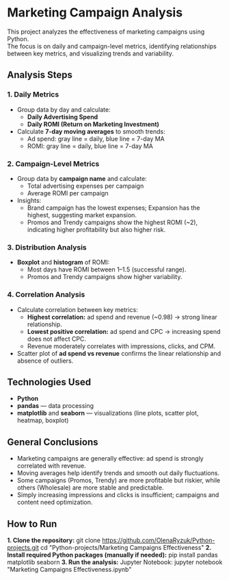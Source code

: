 # Marketing Campaign Analysis

This project analyzes the effectiveness of marketing campaigns using Python.  
The focus is on daily and campaign-level metrics, identifying relationships between key metrics, and visualizing trends and variability.

## Analysis Steps

### 1. Daily Metrics
- Group data by day and calculate:
  - **Daily Advertising Spend**
  - **Daily ROMI (Return on Marketing Investment)**
- Calculate **7-day moving averages** to smooth trends:
  - Ad spend: gray line = daily, blue line = 7-day MA
  - ROMI: gray line = daily, blue line = 7-day MA

### 2. Campaign-Level Metrics
- Group data by **campaign name** and calculate:
  - Total advertising expenses per campaign
  - Average ROMI per campaign
- Insights:
  - Brand campaign has the lowest expenses; Expansion has the highest, suggesting market expansion.
  - Promos and Trendy campaigns show the highest ROMI (~2), indicating higher profitability but also higher risk.

### 3. Distribution Analysis
- **Boxplot** and **histogram** of ROMI:
  - Most days have ROMI between 1–1.5 (successful range).
  - Promos and Trendy campaigns show higher variability.

### 4. Correlation Analysis
- Calculate correlation between key metrics:
  - **Highest correlation:** ad spend and revenue (~0.98) → strong linear relationship.
  - **Lowest positive correlation:** ad spend and CPC → increasing spend does not affect CPC.
  - Revenue moderately correlates with impressions, clicks, and CPM.
- Scatter plot of **ad spend vs revenue** confirms the linear relationship and absence of outliers.

## Technologies Used
- **Python**
- **pandas** — data processing
- **matplotlib** and **seaborn** — visualizations (line plots, scatter plot, heatmap, boxplot)

## General Conclusions
- Marketing campaigns are generally effective: ad spend is strongly correlated with revenue.  
- Moving averages help identify trends and smooth out daily fluctuations.  
- Some campaigns (Promos, Trendy) are more profitable but riskier, while others (Wholesale) are more stable and predictable.  
- Simply increasing impressions and clicks is insufficient; campaigns and content need optimization.

## How to Run
**1. Clone the repository:**
git clone https://github.com/OlenaRyzuk/Python-projects.git
cd "Python-projects/Marketing Campaigns Effectiveness"
**2. Install required Python packages (manually if needed):**
pip install pandas matplotlib seaborn
**3. Run the analysis:**
Jupyter Notebook:
jupyter notebook "Marketing Campaigns Effectiveness.ipynb"
